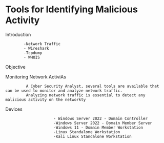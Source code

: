 # Tools for Identifying Malicious Activity


Introduction 

            -Network Traffic
            - Wireshark
            -Tcpdump
            - WHOIS



Objective 

            
                       




Monitoring Network ActiviAs 
                                      
                                      
             A Cyber Security Analyst, several tools are available that can be used to monitor and analyze network traffic.
             Analyzing network traffic is essential to detect any malicious activity on the networkty



Devices

                         - Windows Server 2022 - Domain Controller
                         -Windows Server 2022 - Domain Member Server
                         -Windows 11 - Domain Member Workstation
                         -Linux Standalone Workstation
                         -Kali Linux Standalone Workstation
